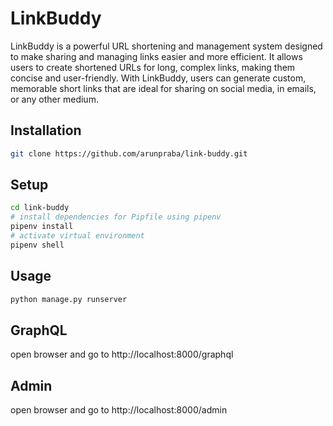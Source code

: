 # LinkBuddy

LinkBuddy is a powerful URL shortening and management system designed to make sharing and managing links easier and more efficient. It allows users to create shortened URLs for long, complex links, making them concise and user-friendly. With LinkBuddy, users can generate custom, memorable short links that are ideal for sharing on social media, in emails, or any other medium.

## Installation

```bash
git clone https://github.com/arunpraba/link-buddy.git
```

## Setup

```bash
cd link-buddy
# install dependencies for Pipfile using pipenv
pipenv install
# activate virtual environment
pipenv shell
```

## Usage

```python
python manage.py runserver
```

## GraphQL

open browser and go to http://localhost:8000/graphql

## Admin

open browser and go to http://localhost:8000/admin
